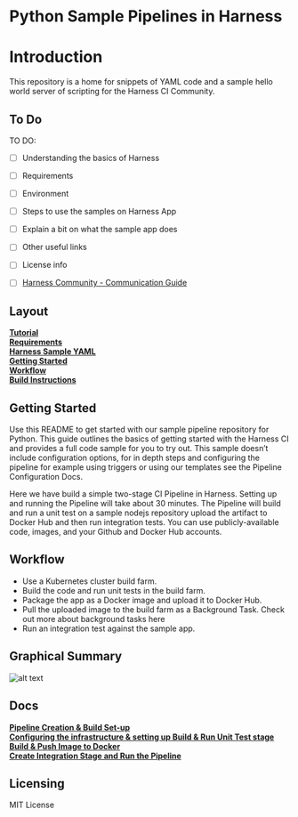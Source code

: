 # Python Sample Pipelines in Harness

Introduction
========================
This repository is a home for snippets of YAML code and a sample hello world server of scripting for the Harness CI Community.

## To Do

TO DO:
- [ ] Understanding the basics of Harness 
- [ ] Requirements
- [ ] Environment
- [ ] Steps to use the samples on Harness App
- [ ] Explain a bit on what the sample app does
- [ ] Other useful links
- [ ] License info
- [ ] [Harness Community - Communication Guide](https://github.com/harness-community/overview/blob/main/community_communication_guide.rst)


## Layout

**[Tutorial](docs/tutorial.md)**<br>
**[Requirements](docs/requirements.md)**<br>
**[Harness Sample YAML](https://github.com/harness-community/python-pipeline-samples/blob/main/.harness/input.yaml)**<br>
**[Getting Started](#GettingStarted)**<br>
**[Workflow](#Workflow)**<br>
**[Build Instructions](docs/CreatePipeline.md)**<br>

## Getting Started

Use this README to get started with our sample pipeline repository for Python. This guide outlines the basics of getting started with the Harness CI and provides a full code sample for you to try out. This sample doesn’t include configuration options, for in depth steps and configuring the pipeline for example using triggers or using our templates see the Pipeline Configuration Docs.

Here we have build a simple two-stage CI Pipeline in Harness. Setting up and running the Pipeline will take about 30 minutes. The Pipeline will build and run a unit test on a sample nodejs repository upload the artifact to Docker Hub and then run integration tests. You can use publicly-available code, images, and your Github and Docker Hub accounts.

## Workflow
- Use a Kubernetes cluster build farm.
- Build the code and run unit tests in the build farm.
- Package the app as a Docker image and upload it to Docker Hub.
- Pull the uploaded image to the build farm as a Background Task. Check out more about background tasks here
- Run an integration test against the sample app.

## Graphical Summary

![alt text](https://files.helpdocs.io/i5nl071jo5/articles/x0d77ktjw8/1611599684642/image.png)

## Docs

**[Pipeline Creation & Build Set-up](https://github.com/krishi0408/sample-app/blob/main/docs/CreatePipeline.md)**<br>
**[Configuring the infrastructure & setting up Build & Run Unit Test stage](https://github.com/krishi0408/sample-app/blob/main/docs/build.md)**<br>
**[Build & Push Image to Docker](https://github.com/krishi0408/sample-app/blob/main/docs/DockerPush.md)**<br>
**[Create Integration Stage and Run the Pipeline](https://github.com/krishi0408/sample-app/blob/main/docs/Integeration.md)**<br>

## Licensing

MIT License
